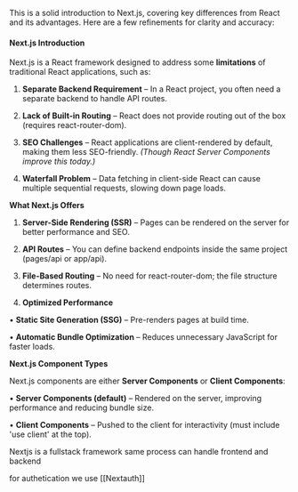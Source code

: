 This is a solid introduction to Next.js, covering key differences from React and its advantages. Here are a few refinements for clarity and accuracy:

 #### Next.js Introduction

  

Next.js is a React framework designed to address some **limitations** of traditional React applications, such as:

1. **Separate Backend Requirement** – In a React project, you often need a separate backend to handle API routes.

2. **Lack of Built-in Routing** – React does not provide routing out of the box (requires react-router-dom).

3. **SEO Challenges** – React applications are client-rendered by default, making them less SEO-friendly. _(Though React Server Components improve this today.)_

4. **Waterfall Problem** – Data fetching in client-side React can cause multiple sequential requests, slowing down page loads.

**What Next.js Offers**

1. **Server-Side Rendering (SSR)** – Pages can be rendered on the server for better performance and SEO.

2. **API Routes** – You can define backend endpoints inside the same project (pages/api or app/api).

3. **File-Based Routing** – No need for react-router-dom; the file structure determines routes.

4. **Optimized Performance**

• **Static Site Generation (SSG)** – Pre-renders pages at build time.

• **Automatic Bundle Optimization** – Reduces unnecessary JavaScript for faster loads.

**Next.js Component Types**

  

Next.js components are either **Server Components** or **Client Components**:

• **Server Components (default)** – Rendered on the server, improving performance and reducing bundle size.

• **Client Components** – Pushed to the client for interactivity (must include 'use client' at the top).

  


Nextjs is a fullstack framework 
same process can handle frontend and backend



for authetication we use [[Nextauth]]
